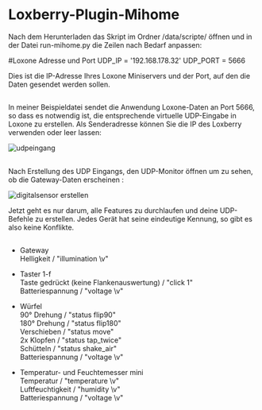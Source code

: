 # Loxberry-Plugin-Mihome



Nach dem Herunterladen das Skript im Ordner /data/scripte/ öffnen und in der Datei run-mihome.py die Zeilen nach Bedarf anpassen:

  #Loxone Adresse und Port 
  UDP_IP = '192.168.178.32' 
  UDP_PORT = 5666

Dies ist die IP-Adresse Ihres Loxone Miniservers und der Port, auf den die Daten gesendet werden sollen.

##

In meiner Beispieldatei sendet die Anwendung Loxone-Daten an Port 5666, so dass es notwendig ist, die entsprechende virtuelle UDP-Eingabe in Loxone zu erstellen. Als Senderadresse können Sie die IP des Loxberry verwenden oder leer lassen:

![udpeingang](https://user-images.githubusercontent.com/32929378/36340498-3757a5e0-13de-11e8-83db-c82fe800b24d.png)

##

Nach Erstellung des UDP Eingangs, den UDP-Monitor öffnen um zu sehen, ob die Gateway-Daten erscheinen :


![digitalsensor erstellen](https://user-images.githubusercontent.com/32929378/36340528-358ec0ee-13df-11e8-9329-e4438ecc25d3.png)

Jetzt geht es nur darum, alle Features zu durchlaufen und deine UDP-Befehle zu erstellen. Jedes Gerät hat seine eindeutige Kennung, so gibt es also keine Konflikte.

##

* Gateway   
Helligkeit / "illumination \v"

* Taster 1-f    
Taste gedrückt (keine Flankenauswertung) / "click 1"    
Batteriespannung / "voltage \v"
* Würfel    
90° Drehung / "status flip90"   
180° Drehung / "status flip180"   
Verschieben / "status move"   
2x Klopfen / "status tap_twice"   
Schütteln / "status shake_air"    
Batteriespannung / "voltage \v"   
* Temperatur- und Feuchtemesser mini   
Temperatur / "temperature \v"   
Luftfeuchtigkeit / "humidity \v"    
Batteriespannung / "voltage \v"   

